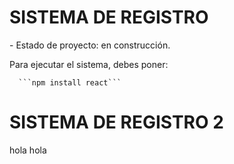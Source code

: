 <h1> SISTEMA DE REGISTRO</h1>
- Estado de proyecto: en construcción.

Para ejecutar el sistema, debes poner:

      ```npm install react```
<h1> SISTEMA DE REGISTRO 2</h1>
hola hola

